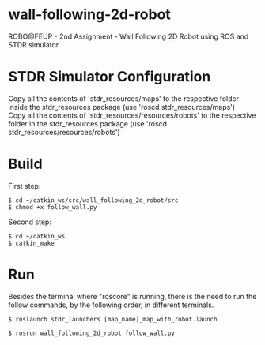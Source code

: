 # wall-following-2d-robot
ROBO@FEUP - 2nd Assignment - Wall Following 2D Robot using ROS and STDR simulator

# STDR Simulator Configuration
Copy all the contents of 'stdr_resources/maps' to the respective folder inside the stdr_resources package (use 'roscd stdr_resources/maps')  
Copy all the contents of 'stdr_resources/resources/robots' to the respective folder in the stdr_resources package (use 'roscd stdr_resources/resources/robots')

# Build
First step:
```shell
$ cd ~/catkin_ws/src/wall_following_2d_robot/src
$ chmod +x follow_wall.py
```
Second step:
```shell
$ cd ~/catkin_ws
$ catkin_make
```

# Run
Besides the terminal where "roscore" is running, there is the need to run the follow commands, by the following order, in different terminals.
```shell_
$ roslaunch stdr_launchers [map_name]_map_with_robot.launch
```

```shell
$ rosrun wall_following_2d_robot follow_wall.py
```